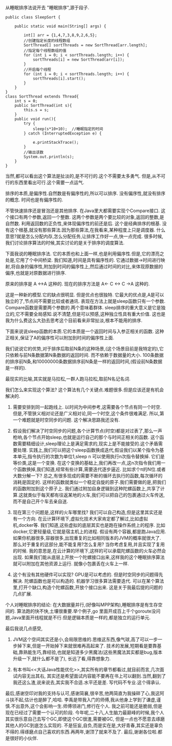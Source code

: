 从睡眠排序法说开去
"睡眠排序",源于段子.
```
public class SleepSort {  
	
    public static void main(String[] args) {  
    	
        int[] arr = {1,4,7,3,8,9,2,6,5};
        //创建指定长度的线程数组
        SortThread[] sortThreads = new SortThread[arr.length];  
        //指定每个线程数组的值
        for (int i = 0; i < sortThreads.length; i++) {  
            sortThreads[i] = new SortThread(arr[i]);  
        } 
        //开启每个线程
        for (int i = 0; i < sortThreads.length; i++) {  
            sortThreads[i].start();  
        }  
    }  
}  
class SortThread extends Thread{  
    int s = 0;  
    public SortThread(int s){  
        this.s = s;  
    }  
    public void run(){  
        try {  
            sleep(s*10+10);  //睡眠指定的时间
        } catch (InterruptedException e) {  
              
            e.printStackTrace();  
        }  
        //输出该数
        System.out.println(s);  
    }  
}  

```

当然,都可以看出这个算法是扯淡的,是不可行的.这个不需要太多勇气.
但是,从不可行的东西里看出可行.这个需要一点运气.

排序的本质,是偏序性.自然数是有偏序性的,所以可以排序.
没有偏序性,就没有排序的概念.
时间也是有偏序性的.

不管快速排序还是冒泡还是其他排序.
在Java里大都需要实现个Compare接口.
这个接口有两个参数,返回一个整数.
这两个参数是两个要比较的对象,返回的整数,是自然数.
利用返回数的正负性,来体现偏序性的前还是后.
这个是经典排序的根基.
没有这个根基,就没有那些算法.因为那些算法,在我看来,某种程度上只是调度器.
什么意思?就是怎么分配内存,怎么分配任务,让排序工作好一点,快一点完成.
很多时候,我们讨论排序算法的时候,其实讨论的是关于排序的调度算法.

下面我说的睡眠排序法.
它的本质也和上面一样,也是利用偏序性.但是,它的漂亮之处是,它用了个中间桥梁.
我们知道,时间是具有偏序性的.
它通过数据->时间进行映射,将自身的偏序性,附加到时间的偏序性上,然后通过时间的对比,来体现原数据的偏序,也就是对原数据进行排序.

原来的排序是 A <->A 这种的.
现在的排序方法是 A<- C <-> C ->A 这种的.

这是一种新的模型.它的缺点很明显. 但是优点也很独特.
它最大的优点是,A是可以独立的了,节点间不需要比较或者通讯. 表现在方法上就是sleep函数只有一个参数.
Compare函数是需要两个参数的.两个意味着群体.
sleep排序的重大意义是它是独立的,它不需要全局感知.说不清楚,但是可以预感,这种独立性具有重大价值.
这也是我为什么费这么大劲去思考这个目前看来非常扯淡,根本不能用的排序.


下面来说说sleep函数的本质.它的本质是一个返回时间与入参正相关的函数.
这种正相关,保证了A的偏序性可以附加到时间的偏序性上面.

我们说说它的优势,对于排序后取前N条的这种场景,(这个场景目前是我特定的),它只依赖与前N条数据第N条数据的返回时间.
而不依赖于数据量的大小.
100条数据的排序前N条,和10000000条数据排序前N条是一样的返回时间,(假设前N条数据是一样的).

最现实的比喻,其实就是马拉松,一群人跑马拉松,取前N名记名词.

我们怎么来实现这个算法?
这个算法有几个关键点.难题很多.但是应该还是有机会解决的.
1. 需要安排到同一起跑线上.
以时间为中间参考,这需要各个节点有同一个时空. 但是,不管狭义相对论还是广义相对论,同一个时空,这个条件很难满足.
所以,第一个难题就是时空同步的问题.
这个解决思路我还没有.

2. 假设我们解决了时空同步的问题,各个计算节点(时空)都是对过表了,那么一声枪响,各个节点开始sleep,也就是运行自己的那个与时间正相关的函数.
这个函数需要精细设计,sleep理论上是满足需求的,现实上是不能接受的.这个矛盾需要处理.
实践上,我们可以把这个sleep函数换成迭代,假设我们以某个指令为基本单元,指令执行的次数为单位1,sleep n 可以使用执行n次指令替换掉. 它们是等价类,这是一个变换.
在这个变换的基础上,我们再改一点,这n次指令我们用一个函数换掉,我们知道,经常有些计算,需要迭代逐步逼近.
比如求个π的N位.或者大数分解一下? 总之,有很多现成的需要不断的循环去执行的函数,每次循环的消耗是固定的.
这样的函数就类似一个稳定自旋的原子.我们需要做的是,把我们的函数附加到这个原子上.
我们通过附加自身逻辑到这种陀螺函数上,共享了计算.这就类似于每天都有往返某地的火车,我们可以把自己的包裹通过火车传送,
而不是自己开个车去亲自送.

3. 现在第三个问题是,这样的火车哪里找?
我们可以自己构造,但是这里其实还是有一个方向.
在云计算环境下,虚拟化技术大家肯定都了解过,比如虚拟机,docker等.
我们知道,这些虚拟的底层其实也是跑在操作系统上的程序. 比如docker,它更轻量级,它就是宿主机上的进程.
假设有两个容器,都是跑Java应用.如果你机器很多,容器很多,出现重复的比如相同版本的JVM的概率就很大了.
那么对于重复的这部分,能不能复用?怎么复用? 当你考虑复用,并且实现了复用的时候.
我的意思是,在云计算的环境下,这样的可以承载陀螺函数的火车必然会出现.
如果我们能从底层上开放一个陀螺接口出来,这样我的这个睡眠排序算法就可以附加在其他资源上运行.
就像小包裹丢在火车上一样.

4. 这个有没有其他硬件可以实现?
    GPU是可以考虑的.
    但是时空同步的问题得先解决.
    陀螺函数也是可以构造的. 机器学习很多算法需要迭代. 可以在某个算法里,打开个缺口,构造个陀螺函数,开放个接口出来.
这是关于我最后提的问题的几点扩展.

个人对睡眠排序的结论:
在大数据量并行,(好像叫MPP架构),睡眠排序是有生存空间的. 
算法跑的快不快,土壤很重要.举个例子,go 里面开成百上千个goroute没问题,Java里面开线程就是不行.但是逻辑本质是一样的,都是独立的运行单元.

最后我说几点感受,
1. JVM这个空间其实还是小,会局限思维的.思维这东西,像气球,高了可以一步一步掉下来,但是一开始掉下来就很难再高起来了.
    技术的发展,短期看是要靠基础,靠熟能生巧,靠经验,也就是知道多少黑魔法(这些黑魔法其实都是bug,版本升级一下,就什么都不是了),
    长远了看,得靠想象力.

2. 有本书叫<<大话Java性能优化>>,其实所有的章节都看过,就目前而言,几次面试内容无出其右,
其实还是希望面试内容能不要再在书上可以翻到.当然,翻到了我还这么渣,说来说去,其实我不合适.水平还是差.
写代码不专业.这个得承认.

最后,感谢空印对我的支持与认可,感谢简襄,很辛苦,他两简直为我操碎了心,我这阿斗扶不起,估计也是醉了,哈哈.
李禹是带我入门的师傅,我从他身上学到了谦虚,谨慎.不出意外,这个会影响一生.师傅领进门,修行在个人.
我之前可能还是脆弱,但是现在已经过了需要一个认可的阶段.
今年呢,二十八,人生脑力最巅峰的时候,我个人其实很乐意自己去写个GC,即使这个GC很渣,需要被GC,
但是一点也不愿意去琢磨其他人的GC到底怎么实现的.
不是狂妄,自负,而是实在是,大好青春,其实还是辜负不得的.得琢磨点自己喜欢的东西.再两年,谢顶了就来不及了.
最后,谢谢各位啦.都是很好的小伙伴.
